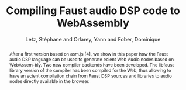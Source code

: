 --- 
  title: "Compiling Faust audio DSP code to WebAssembly" 
  abstract: "After a first version based on asm.js [4], we show in this paper how the Faust audio DSP language can be used to generate ecient Web Audio nodes based on WebAssem-bly. Two new compiler backends have been developed. The libfaust library version of the compiler has been compiled for the Web, thus allowing to have an ecient compilation chain from Faust DSP sources and libraries to audio nodes directly available in the browser." 
  address: "London" 
  author: "Letz, Stéphane and Orlarey, Yann and Fober, Dominique" 
  booktitle: "Proceedings of the International Web Audio Conference" 
  editor: "Thalmann, Florian and Ewert, Sebastian" 
  month: "Proceedings of the International Web Audio Conference"
  pages: "" 
  publisher: "Queen Mary University of London" 
  series: "WAC '17"
  type: "Poster"  
  year: "2017" 
  id: "2017_EA_60" 
  tags: year2017 
  pdflink: /_data/papers/pdf/2017/60.pdf
---